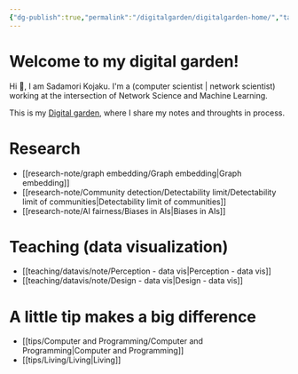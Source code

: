 ```yaml
---
{"dg-publish":true,"permalink":"/digitalgarden/digitalgarden-home/","tags":"gardenEntry","dgHomeLink":true,"dgPassFrontmatter":false}
---
```



# Welcome to my digital garden!

 Hi 👋, I am Sadamori Kojaku. I'm a (computer scientist | network scientist) working at the intersection of Network Science and Machine Learning. 

This is my [Digital garden](https://maggieappleton.com/garden-history), where I share my notes and throughts in process. 

# Research 
- [[research-note/graph embedding/Graph embedding|Graph embedding]]
- [[research-note/Community detection/Detectability limit/Detectability limit of communities|Detectability limit of communities]]
- [[research-note/AI fairness/Biases in AIs|Biases in AIs]]


# Teaching (data visualization)
- [[teaching/datavis/note/Perception - data vis|Perception - data vis]]
- [[teaching/datavis/note/Design - data vis|Design - data vis]]

# A little tip makes a big difference
- [[tips/Computer and Programming/Computer and Programming|Computer and Programming]]
- [[tips/Living/Living|Living]]
